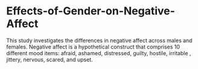 # Effects-of-Gender-on-Negative-Affect
This study investigates the differences in negative affect across males and females. Negative affect is a hypothetical construct that comprises 10 different mood items: afraid, ashamed, distressed, guilty,  hostile, irritable , jittery, nervous, scared, and upset.
